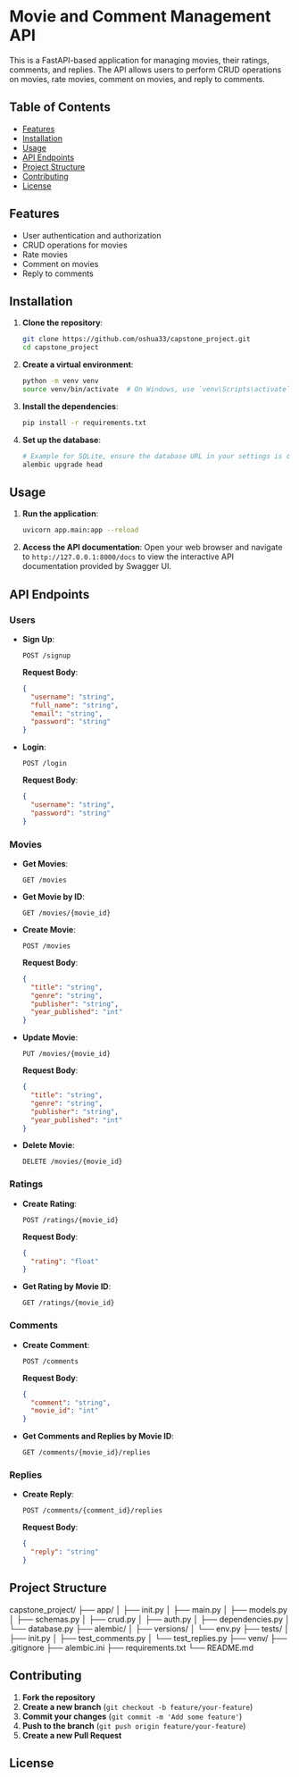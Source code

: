 # Movie and Comment Management API

This is a FastAPI-based application for managing movies, their ratings, comments, and replies. The API allows users to perform CRUD operations on movies, rate movies, comment on movies, and reply to comments.

## Table of Contents

- [Features](#features)
- [Installation](#installation)
- [Usage](#usage)
- [API Endpoints](#api-endpoints)
- [Project Structure](#project-structure)
- [Contributing](#contributing)
- [License](#license)

## Features

- User authentication and authorization
- CRUD operations for movies
- Rate movies
- Comment on movies
- Reply to comments

## Installation

1. **Clone the repository**:

   ```bash
   git clone https://github.com/oshua33/capstone_project.git
   cd capstone_project
   ```

2. **Create a virtual environment**:

   ```bash
   python -m venv venv
   source venv/bin/activate  # On Windows, use `venv\Scripts\activate`
   ```

3. **Install the dependencies**:

   ```bash
   pip install -r requirements.txt
   ```

4. **Set up the database**:
   ```bash
   # Example for SQLite, ensure the database URL in your settings is correct
   alembic upgrade head
   ```

## Usage

1. **Run the application**:

   ```bash
   uvicorn app.main:app --reload
   ```

2. **Access the API documentation**:
   Open your web browser and navigate to `http://127.0.0.1:8000/docs` to view the interactive API documentation provided by Swagger UI.

## API Endpoints

### Users

- **Sign Up**:

  ```http
  POST /signup
  ```

  **Request Body**:

  ```json
  {
    "username": "string",
    "full_name": "string",
    "email": "string",
    "password": "string"
  }
  ```

- **Login**:
  ```http
  POST /login
  ```
  **Request Body**:
  ```json
  {
    "username": "string",
    "password": "string"
  }
  ```

### Movies

- **Get Movies**:

  ```http
  GET /movies
  ```

- **Get Movie by ID**:

  ```http
  GET /movies/{movie_id}
  ```

- **Create Movie**:

  ```http
  POST /movies
  ```

  **Request Body**:

  ```json
  {
    "title": "string",
    "genre": "string",
    "publisher": "string",
    "year_published": "int"
  }
  ```

- **Update Movie**:

  ```http
  PUT /movies/{movie_id}
  ```

  **Request Body**:

  ```json
  {
    "title": "string",
    "genre": "string",
    "publisher": "string",
    "year_published": "int"
  }
  ```

- **Delete Movie**:
  ```http
  DELETE /movies/{movie_id}
  ```

### Ratings

- **Create Rating**:

  ```http
  POST /ratings/{movie_id}
  ```

  **Request Body**:

  ```json
  {
    "rating": "float"
  }
  ```

- **Get Rating by Movie ID**:
  ```http
  GET /ratings/{movie_id}
  ```

### Comments

- **Create Comment**:

  ```http
  POST /comments
  ```

  **Request Body**:

  ```json
  {
    "comment": "string",
    "movie_id": "int"
  }
  ```

- **Get Comments and Replies by Movie ID**:
  ```http
  GET /comments/{movie_id}/replies
  ```

### Replies

- **Create Reply**:
  ```http
  POST /comments/{comment_id}/replies
  ```
  **Request Body**:
  ```json
  {
    "reply": "string"
  }
  ```

## Project Structure

capstone_project/
├── app/
│ ├── init.py
│ ├── main.py
│ ├── models.py
│ ├── schemas.py
│ ├── crud.py
│ ├── auth.py
│ ├── dependencies.py
│ └── database.py
├── alembic/
│ ├── versions/
│ └── env.py
├── tests/
│ ├── init.py
│ ├── test_comments.py
│ └── test_replies.py
├── venv/
├── .gitignore
├── alembic.ini
├── requirements.txt
└── README.md

## Contributing

1. **Fork the repository**
2. **Create a new branch** (`git checkout -b feature/your-feature`)
3. **Commit your changes** (`git commit -m 'Add some feature'`)
4. **Push to the branch** (`git push origin feature/your-feature`)
5. **Create a new Pull Request**

## License

<!-- This project is licensed under the MIT License. See the [LICENSE](LICENSE) file for details. -->
